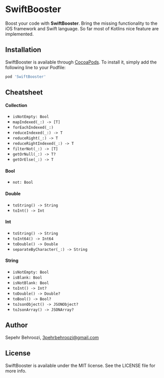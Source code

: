# SwiftBooster

Boost your code with **SwiftBooster**. Bring the missing functionality to the iOS framework and Swift language. So far most of Kotlins nice feature are implemented.

## Installation

SwiftBooster is available through [CocoaPods](https://cocoapods.org). To install
it, simply add the following line to your Podfile:

```ruby
pod 'SwiftBooster'
```

## Cheatsheet

#### Collection
- `isNotEmpty: Bool`
- `mapIndexed(_:) -> [T]`
- `forEachIndexed(_:)`
- `reduceIndexed(_:) -> T`
- `reduceRight(_:) -> T`
- `reduceRightIndexed(_:) -> T`
- `filterNot(_:) -> [T]`
- `getOrNull(_:) -> T?`
- `getOrElse(_:) -> T`

#### Bool
- `not: Bool`

#### Double
- `toString() -> String`
- `toInt() -> Int`

#### Int
- `toString() -> String`
- `toInt64() -> Int64`
- `toDouble() -> Double`
- `separateByCharacter(_:) -> String`

#### String
- `isNotEmpty: Bool`
- `isBlank: Bool`
- `isNotBlank: Bool `
- `toInt() -> Int?`
- `toDouble() -> Double?`
- `toBool() -> Bool?`
- `toJsonObject() -> JSONObject?`
- `toJsonArray() -> JSONArray?`


## Author

Sepehr  Behroozi, 3pehrbehroozi@gmail.com

## License

SwiftBooster is available under the MIT license. See the LICENSE file for more info.

